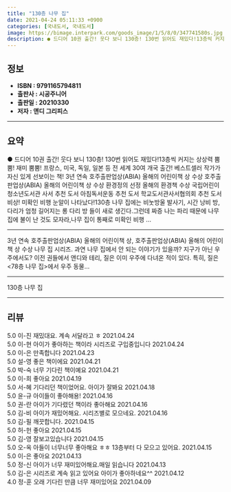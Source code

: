 ```yaml
---
title: "130층 나무 집"
date: 2021-04-24 05:11:33 +0900
categories: [국내도서, 국내도서]
image: https://bimage.interpark.com/goods_image/1/5/8/0/347741580s.jpg
description: ● 드디어 10권 출간! 웃다 보니 130층! 130번 읽어도 재밌다!13층씩 커지는 상상력 뿜뿜! 재미 뿜뿜! 프랑스, 미국, 독일, 일본 등 전 세계 30여 개국 출간! 베스트셀러 작가가 자신 있게 선보이는 책! 3년 연속 호주출판업상(ABIA) 올해의 어린이책 상 수상 호주출
---
```


## **정보**

- **ISBN : 9791165794811**
- **출판사 : 시공주니어**
- **출판일 : 20210330**
- **저자 : 앤디 그리피스**

------



## **요약**

●  드디어 10권 출간! 웃다 보니 130층! 130번 읽어도 재밌다!13층씩 커지는 상상력 뿜뿜! 재미 뿜뿜! 프랑스, 미국, 독일, 일본 등 전 세계 30여 개국 출간!  베스트셀러 작가가 자신 있게 선보이는 책! 3년 연속 호주출판업상(ABIA) 올해의 어린이책 상 수상  호주출판업상(ABIA) 올해의 어린이책 상 수상  환경정의 선정 올해의 환경책 수상 국립어린이청소년도서관 사서 추천 도서 아침독서운동 추천 도서 학교도서관사서협의회 추천 도서비상! 미확인 비행 눈알이 나타났다!130층 나무 집에는 비눗방울 발사기, 시간 낭비 방,다리가 엄청 길어지는 롱 다리 방 들이 새로 생긴다.그런데 짜증 나는 파리 때문에 나무 집에 불이 난 것도 모자라,나무 집이 통째로 미확인 비행 ...

------

3년 연속 호주출판업상(ABIA) 올해의 어린이책 상, 호주출판업상(ABIA) 올해의 어린이책 상 수상 나무 집 시리즈. 과연 나무 집에서 안 되는 이야기가 있을까? 지구가 아닌 우주에서도? 이전 권들에서 앤디와 테리, 질은 이미 우주에 다녀온 적이 있다. 특히, 질은 &lt;78층 나무 집&gt;에서 우주 동물... 

------


130층 나무 집 

------


## **리뷰** 

5.0 이-진 재밌대요. 계속 서달라고 ㅎ 2021.04.24 <br/>5.0 이-현 아이가 좋아하는 책이라 시리즈로 구입중입니다 2021.04.24 <br/>5.0 이-은 만족합니다 2021.04.23 <br/>5.0 설-영 좋은 책이에요 2021.04.21 <br/>5.0 박-숙 너무 기다린 책이예요  2021.04.21 <br/>5.0 이-희 좋아요 2021.04.19 <br/>5.0 서-혜 기다리던 책이었어요. 아이가 잘봐요 2021.04.18 <br/>5.0 윤-규 아이들이 좋아해용! 2021.04.16 <br/>5.0 권-란 아이가 기다렸던 책이라 좋아해요 2021.04.16 <br/>5.0 김-비 아이가 재밌어해요. 시리즈별로 모으네요. 2021.04.16 <br/>5.0 김-필 깨끗합니다. 2021.04.15 <br/>5.0 허-헌 좋아요  2021.04.15 <br/>5.0 김-영 잘보고있습니다 2021.04.15 <br/>5.0 오-옥 아들이 너무너무 좋아해요 ㅎㅎ
13층부터 다 모으고 있어요. 2021.04.15 <br/>5.0 이-은 좋아요 2021.04.13 <br/>5.0 정-신 아이가 너무 재미있어해요.매일 읽습니다 2021.04.13 <br/>5.0 김-은 시리즈로 계속 읽고 있어요 아이가 좋아하네요^^ 2021.04.12 <br/>4.0 정-훈 오래 기다린 만큼 너무 재미있어요 2021.04.09 <br/>